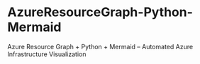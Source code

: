 # AzureResourceGraph-Python-Mermaid
Azure Resource Graph + Python + Mermaid – Automated Azure Infrastructure Visualization 
